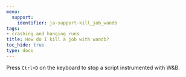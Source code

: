 ```yaml
---
menu:
  support:
    identifier: ja-support-kill_job_wandb
tags:
- crashing and hanging runs
title: How do I kill a job with wandb?
toc_hide: true
type: docs
---
```


Press `Ctrl+D` on the keyboard to stop a script instrumented with W&B.